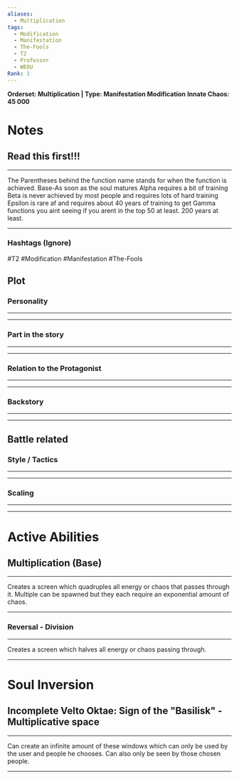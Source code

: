 ```yaml
---
aliases:
  - Multiplication
tags:
  - Modification
  - Manifestation
  - The-Fools
  - T2
  - Professor
  - WEOU
Rank: 1
---
```

**Orderset: Multiplication  | Type: Manifestation Modification**
**Innate Chaos:  45 000**

# Notes
## Read this first!!!
___
The Parentheses behind the function name stands for when the function is achieved.
Base-As soon as the soul matures
Alpha requires a bit of training 
Beta is never achieved by most people and requires lots of hard training
Epsilon is rare af and requires about 40 years of training to get
Gamma functions you aint seeing if you arent in the top 50 at least. 200 years at least.
___
### Hashtags (Ignore)
#T2
#Modification 
#Manifestation
#The-Fools 


## Plot
### Personality
___

___
### Part in the story
___

___
### Relation to the Protagonist
___

___
### Backstory
___

___

## Battle related

### Style / Tactics
___

___
### Scaling 
___

___


# Active Abilities
## Multiplication  (Base)
___
Creates a screen which quadruples all energy or chaos that passes through it.
Multiple can be spawned but they each require an exponential amount of chaos.
___
### Reversal - Division
____
Creates a screen which halves all energy or chaos passing through.
___

# Soul Inversion
## Incomplete Velto Oktae: Sign of the "Basilisk" - Multiplicative space
___
Can create an infinite amount of these windows which can only be used by the user and people he chooses. Can also only be seen by those chosen people.
___
